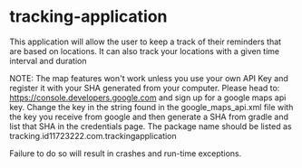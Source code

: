# tracking-application
This application will allow the user to keep a track of their reminders that are based on locations. It can also track your locations with a given time interval and duration

NOTE: The map features won't work unless you use your own API Key and register it with your SHA generated from your computer.
Please head to: https://console.developers.google.com and sign up for a google maps api key. Change the key in the string found in the google_maps_api.xml file with the key you receive from google and then generate a SHA from gradle and list that SHA in the credentials page. The package name should be listed as tracking.id11723222.com.trackingapplication 

Failure to do so will result in crashes and run-time exceptions.
